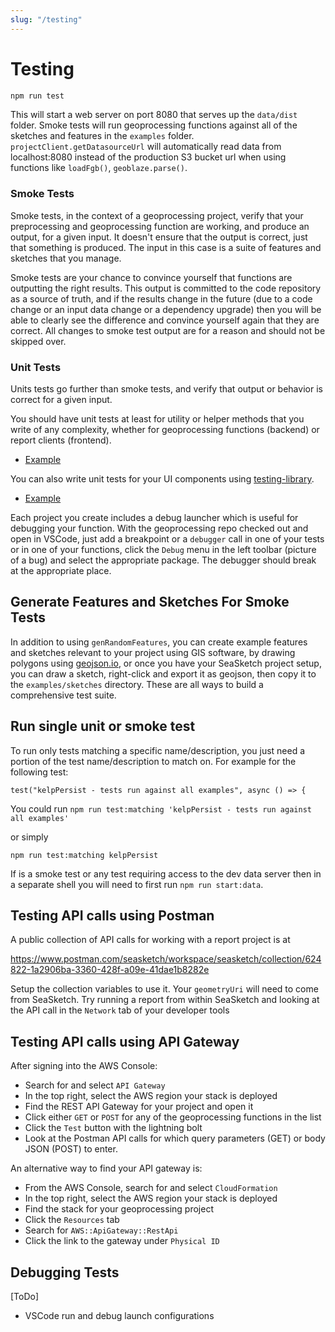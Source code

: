 ```yaml
---
slug: "/testing"
---
```


# Testing

```bash
npm run test
```

This will start a web server on port 8080 that serves up the `data/dist` folder. Smoke tests will run geoprocessing functions against all of the sketches and features in the `examples` folder. `projectClient.getDatasourceUrl` will automatically read data from localhost:8080 instead of the production S3 bucket url when using functions like `loadFgb()`, `geoblaze.parse()`.

### Smoke Tests

Smoke tests, in the context of a geoprocessing project, verify that your preprocessing and geoprocessing function are working, and produce an output, for a given input. It doesn't ensure that the output is correct, just that something is produced. The input in this case is a suite of features and sketches that you manage.

Smoke tests are your chance to convince yourself that functions are outputting the right results. This output is committed to the code repository as a source of truth, and if the results change in the future (due to a code change or an input data change or a dependency upgrade) then you will be able to clearly see the difference and convince yourself again that they are correct. All changes to smoke test output are for a reason and should not be skipped over.

### Unit Tests

Units tests go further than smoke tests, and verify that output or behavior is correct for a given input.

You should have unit tests at least for utility or helper methods that you write of any complexity, whether for geoprocessing functions (backend) or report clients (frontend).

- [Example](https://github.com/seasketch/geoprocessing/blob/dev/packages/geoprocessing/src/helpers/groupBy.test.ts)

You can also write unit tests for your UI components using [testing-library](https://testing-library.com/docs/react-testing-library/intro/).

- [Example](https://github.com/seasketch/geoprocessing/blob/dev/packages/geoprocessing/src/components/SketchAttributesCard.test.tsx)

Each project you create includes a debug launcher which is useful for debugging your function. With the geoprocessing repo checked out and open in VSCode, just add a breakpoint or a `debugger` call in one of your tests or in one of your functions, click the `Debug` menu in the left toolbar (picture of a bug) and select the appropriate package. The debugger should break at the appropriate place.

## Generate Features and Sketches For Smoke Tests

In addition to using `genRandomFeatures`, you can create example features and sketches relevant to your project using GIS software, by drawing polygons using [geojson.io](https://geojson.io), or once you have your SeaSketch project setup, you can draw a sketch, right-click and export it as geojson, then copy it to the `examples/sketches` directory. These are all ways to build a comprehensive test suite.

## Run single unit or smoke test

To run only tests matching a specific name/description, you just need a portion of the test name/description to match on. For example for the following test:

`test("kelpPersist - tests run against all examples", async () => {`

You could run
`npm run test:matching 'kelpPersist - tests run against all examples'`

or simply

`npm run test:matching kelpPersist`

If is a smoke test or any test requiring access to the dev data server then in a separate shell you will need to first run `npm run start:data`.

## Testing API calls using Postman

A public collection of API calls for working with a report project is at

https://www.postman.com/seasketch/workspace/seasketch/collection/624822-1a2906ba-3360-428f-a09e-41dae1b8282e

Setup the collection variables to use it. Your `geometryUri` will need to come from SeaSketch. Try running a report from within SeaSketch and looking at the API call in the `Network` tab of your developer tools

## Testing API calls using API Gateway

After signing into the AWS Console:

- Search for and select `API Gateway`
- In the top right, select the AWS region your stack is deployed
- Find the REST API Gateway for your project and open it
- Click either `GET` or `POST` for any of the geoprocessing functions in the list
- Click the `Test` button with the lightning bolt
- Look at the Postman API calls for which query parameters (GET) or body JSON (POST) to enter.

An alternative way to find your API gateway is:

- From the AWS Console, search for and select `CloudFormation`
- In the top right, select the AWS region your stack is deployed
- Find the stack for your geoprocessing project
- Click the `Resources` tab
- Search for `AWS::ApiGateway::RestApi`
- Click the link to the gateway under `Physical ID`

## Debugging Tests

[ToDo]

- VSCode run and debug launch configurations
